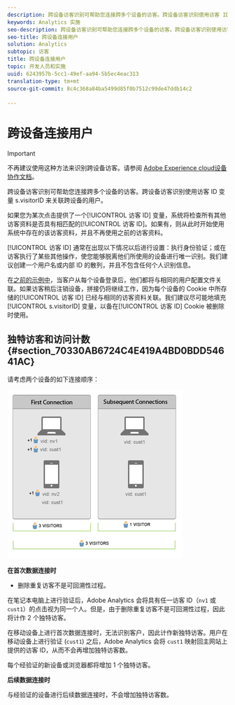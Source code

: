 ```yaml
---
description: 跨设备访客识别可帮助您连接跨多个设备的访客。跨设备访客识别使用访客 ID 变量 s.visitorID 来关联跨设备的用户。
keywords: Analytics 实施
seo-description: 跨设备访客识别可帮助您连接跨多个设备的访客。跨设备访客识别使用访客 ID 变量 s.visitorID 来关联跨设备的用户。
seo-title: 跨设备连接用户
solution: Analytics
subtopic: 访客
title: 跨设备连接用户
topic: 开发人员和实施
uuid: 6243957b-5cc1-49ef-aa94-5b5ec4eac313
translation-type: tm+mt
source-git-commit: 8c4c368a84ba5499d85f0b7512c99de47ddb14c2

---
```



# 跨设备连接用户

>[!IMPORTANT]
>
>不再建议使用这种方法来识别跨设备访客。请参阅 [Adobe Experience cloud设备协作文档](https://marketing.adobe.com/resources/help/en_US/mcdc/)。

跨设备访客识别可帮助您连接跨多个设备的访客。跨设备访客识别使用访客 ID 变量 s.visitorID 来关联跨设备的用户。

如果您为某次点击提供了一个[!UICONTROL 访客 ID] 变量，系统将检查所有其他访客资料是否具有相匹配的[!UICONTROL 访客 ID]。如果有，则从此时开始使用系统中存在的该访客资料，并且不再使用之前的访客资料。

[!UICONTROL 访客 ID] 通常在出现以下情况以后进行设置：执行身份验证；或在访客执行了某些其他操作，使您能够脱离他们所使用的设备进行唯一识别。我们建议创建一个用户名或内部 ID 的散列，并且不包含任何个人识别信息。

在[之前的示例中](/help/implement/js-implementation/xdevice-visid/xdevice-connecting.md)，当客户从每个设备登录后，他们都将与相同的用户配置文件关联。如果访客稍后注销设备，拼接仍将继续工作，因为每个设备的 Cookie 中所存储的[!UICONTROL 访客 ID] 已经与相同的访客资料关联。我们建议尽可能地填充 [!UICONTROL s.visitorID] 变量，以备在[!UICONTROL 访客 ID] Cookie 被删除时使用。

## 独特访客和访问计数 {#section_70330AB6724C4E419A4BD0BDD54641AC}

请考虑两个设备的如下连接顺序：

![](assets/xdevice-counts.png)

**在首次数据连接时**

* 删除重复访客不是可回溯性过程。

在笔记本电脑上进行验证后，Adobe Analytics 会将具有任一访客 ID（`nv1` 或 `cust1`）的点击视为同一个人。但是，由于删除重复访客不是可回溯性过程，因此将计作 2 个独特访客。

在移动设备上进行首次数据连接时，无法识别客户，因此计作新独特访客。用户在移动设备上进行验证 (`cust1`) 之后，Adobe Analytics 会将 `cust1` 映射回主网站上提供的访客 ID，从而不会再增加独特访客数。

每个经验证的新设备或浏览器都将增加 1 个独特访客。

**后续数据连接时**

与经验证的设备进行后续数据连接时，不会增加独特访客数。
